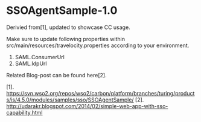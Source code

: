 SSOAgentSample-1.0
==================

Derivied from[1], updated to showcase CC usage. 

Make sure to update following properties within src/main/resources/travelocity.properties according to your environment.

1. SAML.ConsumerUrl
2. SAML.IdpUrl

Related Blog-post can be found here[2].


[1]. https://svn.wso2.org/repos/wso2/carbon/platform/branches/turing/products/is/4.5.0/modules/samples/sso/SSOAgentSample/
[2]. http://udarakr.blogspot.com/2014/02/simple-web-app-with-sso-capability.html
